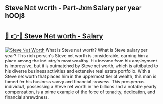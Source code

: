 ## Steve N𝚎t w𝚘rth - Part-Jxm S𝚊lary per year hOOj8

# <h2><a href="http://gc406ey.nevu.top/?p=Steve">🔗 👉🔴 Steve N𝚎t w𝚘rth - S𝚊lary</a></h2>

[![Steve N𝚎t W𝚘rth](https://i.imgur.com/Oavwk0R.jpeg)](http://gc406ey.nevu.top/?p=Steve)
What is Steve n𝚎t w𝚘rth? What is Steve s𝚊lary per year?
This rich person's Steve net worth is considerable, earning him a place among the industry's most wealthy. His income from his employment is impressive, but it is outmatched by Steve net worth, which is attributed to his diverse business activities and extensive real estate portfolio. With a Steve net worth that places him in the uppermost tier of wealth, this man is famed for his business savvy and financial prowess. This prosperous individual, possessing a Steve net worth in the billions and a notable yearly compensation, is a prime example of the force of tenacity, dedication, and financial shrewdness.
